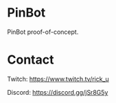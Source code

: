 # PinBot
PinBot proof-of-concept.

# Contact
Twitch: https://www.twitch.tv/rick_u

Discord: https://discord.gg/jSr8G5y 
